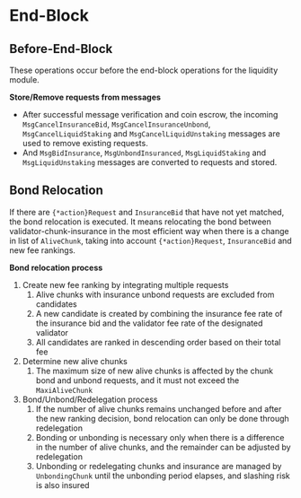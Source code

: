 <!-- order: 5 -->

# End-Block

## Before-End-Block

These operations occur before the end-block operations for the liquidity module.

**Store/Remove requests from messages**

- After successful message verification and coin escrow, the incoming `MsgCancelInsuranceBid`, `MsgCancelInsuranceUnbond`, `MsgCancelLiquidStaking` and `MsgCancelLiquidUnstaking` messages are used to remove existing requests.
- And `MsgBidInsurance`, `MsgUnbondInsuranced`, `MsgLiquidStaking` and `MsgLiquidUnstaking` messages are converted to requests and stored.

## Bond Relocation

If there are `{*action}Request` and `InsuranceBid` that have not yet matched, the bond relocation is executed. It means relocating the bond between validator-chunk-insurance in the most efficient way when there is a change in list of `AliveChunk`, taking into account `{*action}Request`, `InsuranceBid` and new fee rankings.

**Bond relocation process**

1. Create new fee ranking by integrating multiple requests
    1. Alive chunks with insurance unbond requests are excluded from candidates
    2. A new candidate is created by combining the insurance fee rate of the insurance bid and the validator fee rate of the designated validator
    3. All candidates are ranked in descending order based on their total fee
2. Determine new alive chunks
    1. The maximum size of new alive chunks is affected by the chunk bond and unbond requests, and it must not exceed the `MaxiAliveChunk`
3. Bond/Unbond/Redelegation process
    1. If the number of alive chunks remains unchanged before and after the new ranking decision, bond relocation can only be done through redelegation
    2. Bonding or unbonding is necessary only when there is a difference in the number of alive chunks, and the remainder can be adjusted by redelegation
    3. Unbonding or redelegating chunks and insurance are managed by `UnbondingChunk` until the unbonding period elapses, and slashing risk is also insured
